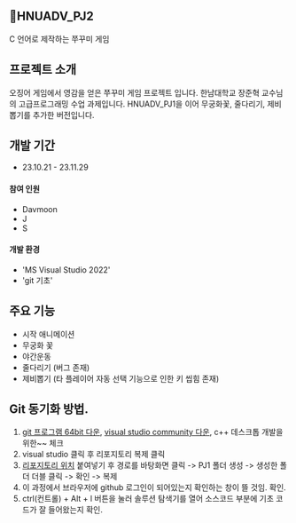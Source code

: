 ## :book:HNUADV_PJ2
C 언어로 제작하는 쭈꾸미 게임

## 프로젝트 소개
오징어 게임에서 영감을 얻은 쭈꾸미 게임 프로젝트 입니다.
한남대학교 장준혁 교수님의 고급프로그래밍 수업 과제입니다.
HNUADV_PJ1을 이어 무궁화꽃, 줄다리기, 제비뽑기를 추가한 버전입니다.

## 개발 기간
* 23.10.21 - 23.11.29

#### 참여 인원
- Davmoon
- J
- S

#### 개발 환경
- 'MS Visual Studio 2022'
- 'git 기초'

## 주요 기능
- 시작 애니메이션
- 무궁화 꽃
- 야간운동
- 줄다리기 (버그 존재)
- 제비뽑기 (타 플레이어 자동 선택 기능으로 인한 키 씹힘 존재)

## Git 동기화 방법.
1. [git 프로그램 64bit 다운](https://git-scm.com/download/win), [visual studio community 다운](https://visualstudio.microsoft.com/ko/), c++ 데스크톱 개발을 위한~~ 체크
2. visual studio 클릭 후 리포지토리 복제 클릭
3. [리포지토리 위치](https://github.com/Davmoon/HNUADV_PJ1.git) 붙여넣기 후 경로를 바탕화면 클릭 -> PJ1 폴더 생성 -> 생성한 폴더 더블 클릭 -> 확인 -> 복제
4. 이 과정에서 브라우저에 github 로그인이 되어있는지 확인하는 창이 뜰 것임. 확인.
5. ctrl(컨트롤) + Alt + l 버튼을 눌러 솔루션 탐색기를 열어 소스코드 부분에 기초 코드가 잘 들어왔는지 확인.
